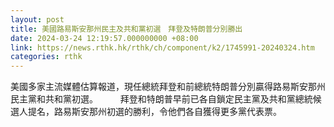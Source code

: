 ```yaml
---
layout: post
title: 美國路易斯安那州民主及共和黨初選　拜登及特朗普分別勝出
date: 2024-03-24 12:19:57.000000000 +08:00
link: https://news.rthk.hk/rthk/ch/component/k2/1745991-20240324.htm
categories: rthk
---
```


美國多家主流媒體估算報道，現任總統拜登和前總統特朗普分別贏得路易斯安那州民主黨和共和黨初選。
　　
拜登和特朗普早前已各自鎖定民主黨及共和黨總統候選人提名，路易斯安那州初選的勝利，令他們各自獲得更多黨代表票。
